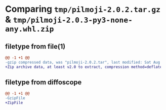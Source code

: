 # Comparing `tmp/pilmoji-2.0.2.tar.gz` & `tmp/pilmoji-2.0.3-py3-none-any.whl.zip`

## filetype from file(1)

```diff
@@ -1 +1 @@
-gzip compressed data, was "pilmoji-2.0.2.tar", last modified: Sat Aug 20 17:55:32 2022, max compression
+Zip archive data, at least v2.0 to extract, compression method=deflate
```

## filetype from diffoscope

```diff
@@ -1 +1 @@
-GzipFile
+ZipFile
```

